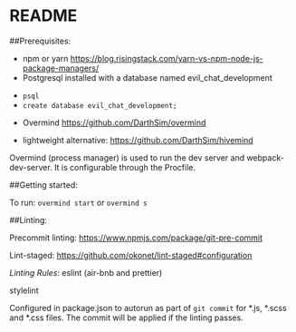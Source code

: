 # README

##Prerequisites:

* npm or yarn
https://blog.risingstack.com/yarn-vs-npm-node-js-package-managers/
* Postgresql installed with a database named evil_chat_development
- `psql`
- `create database evil_chat_development;`

* Overmind
https://github.com/DarthSim/overmind
- lightweight alternative: https://github.com/DarthSim/hivemind

Overmind (process manager) is used to run the dev server and webpack-dev-server. It is configurable through the Procfile.


##Getting started:

To run: `overmind start` or `overmind s`

##Linting:

Precommit linting:
https://www.npmjs.com/package/git-pre-commit

Lint-staged:
https://github.com/okonet/lint-staged#configuration

*Linting Rules:*
eslint
(air-bnb and prettier)

stylelint


Configured in package.json to autorun as part of `git commit` for \*.js, \*.scss and \*.css files. The commit will be applied if the linting passes.

